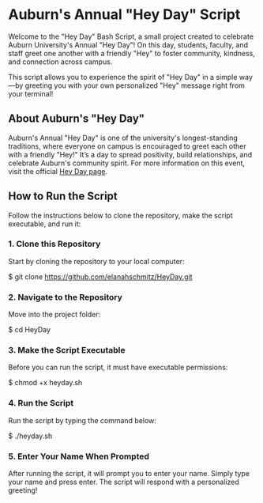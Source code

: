 # Auburn's Annual "Hey Day" Script

Welcome to the "Hey Day" Bash Script, a small project created to celebrate Auburn University's Annual "Hey Day"! On this day, students, faculty, and staff greet one another with a friendly "Hey" to foster community, kindness, and connection across campus.

This script allows you to experience the spirit of "Hey Day" in a simple way—by greeting you with your own personalized "Hey" message right from your terminal!

## About Auburn's "Hey Day"
Auburn's Annual "Hey Day" is one of the university's longest-standing traditions, where everyone on campus is encouraged to greet each other with a friendly "Hey!" It’s a day to spread positivity, build relationships, and celebrate Auburn's community spirit. For more information on this event, visit the official [Hey Day page](http://sga.auburn.edu/hey-day/).

## How to Run the Script

Follow the instructions below to clone the repository, make the script executable, and run it:

### 1. Clone this Repository

Start by cloning the repository to your local computer:

$ git clone https://github.com/elanahschmitz/HeyDay.git

### 2. Navigate to the Repository

Move into the project folder:

$ cd HeyDay

### 3. Make the Script Executable

Before you can run the script, it must have executable permissions:

$ chmod +x heyday.sh

### 4. Run the Script

Run the script by typing the command below:

$ ./heyday.sh

### 5. Enter Your Name When Prompted

After running the script, it will prompt you to enter your name. Simply type your name and press enter. The script will respond with a personalized greeting!
